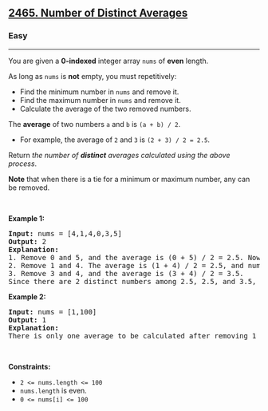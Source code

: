 <h2><a href="https://leetcode.com/problems/number-of-distinct-averages/">2465. Number of Distinct Averages</a></h2><h3>Easy</h3><hr><div style="user-select: auto;"><p style="user-select: auto;">You are given a <strong style="user-select: auto;">0-indexed</strong> integer array <code style="user-select: auto;">nums</code> of <strong style="user-select: auto;">even</strong> length.</p>

<p style="user-select: auto;">As long as <code style="user-select: auto;">nums</code> is <strong style="user-select: auto;">not</strong> empty, you must repetitively:</p>

<ul style="user-select: auto;">
	<li style="user-select: auto;">Find the minimum number in <code style="user-select: auto;">nums</code> and remove it.</li>
	<li style="user-select: auto;">Find the maximum number in <code style="user-select: auto;">nums</code> and remove it.</li>
	<li style="user-select: auto;">Calculate the average of the two removed numbers.</li>
</ul>

<p style="user-select: auto;">The <strong style="user-select: auto;">average</strong> of two numbers <code style="user-select: auto;">a</code> and <code style="user-select: auto;">b</code> is <code style="user-select: auto;">(a + b) / 2</code>.</p>

<ul style="user-select: auto;">
	<li style="user-select: auto;">For example, the average of <code style="user-select: auto;">2</code> and <code style="user-select: auto;">3</code> is <code style="user-select: auto;">(2 + 3) / 2 = 2.5</code>.</li>
</ul>

<p style="user-select: auto;">Return<em style="user-select: auto;"> the number of <strong style="user-select: auto;">distinct</strong> averages calculated using the above process</em>.</p>

<p style="user-select: auto;"><strong style="user-select: auto;">Note</strong> that when there is a tie for a minimum or maximum number, any can be removed.</p>

<p style="user-select: auto;">&nbsp;</p>
<p style="user-select: auto;"><strong class="example" style="user-select: auto;">Example 1:</strong></p>

<pre style="user-select: auto;"><strong style="user-select: auto;">Input:</strong> nums = [4,1,4,0,3,5]
<strong style="user-select: auto;">Output:</strong> 2
<strong style="user-select: auto;">Explanation:</strong>
1. Remove 0 and 5, and the average is (0 + 5) / 2 = 2.5. Now, nums = [4,1,4,3].
2. Remove 1 and 4. The average is (1 + 4) / 2 = 2.5, and nums = [4,3].
3. Remove 3 and 4, and the average is (3 + 4) / 2 = 3.5.
Since there are 2 distinct numbers among 2.5, 2.5, and 3.5, we return 2.
</pre>

<p style="user-select: auto;"><strong class="example" style="user-select: auto;">Example 2:</strong></p>

<pre style="user-select: auto;"><strong style="user-select: auto;">Input:</strong> nums = [1,100]
<strong style="user-select: auto;">Output:</strong> 1
<strong style="user-select: auto;">Explanation:</strong>
There is only one average to be calculated after removing 1 and 100, so we return 1.
</pre>

<p style="user-select: auto;">&nbsp;</p>
<p style="user-select: auto;"><strong style="user-select: auto;">Constraints:</strong></p>

<ul style="user-select: auto;">
	<li style="user-select: auto;"><code style="user-select: auto;">2 &lt;= nums.length &lt;= 100</code></li>
	<li style="user-select: auto;"><code style="user-select: auto;">nums.length</code> is even.</li>
	<li style="user-select: auto;"><code style="user-select: auto;">0 &lt;= nums[i] &lt;= 100</code></li>
</ul>
</div>